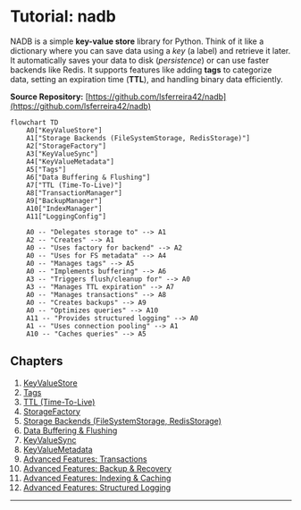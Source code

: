 # Tutorial: nadb

NADB is a simple **key-value store** library for Python. Think of it like a dictionary where you can save data using a *key* (a label) and retrieve it later.
It automatically saves your data to disk (*persistence*) or can use faster backends like Redis.
It supports features like adding **tags** to categorize data, setting an expiration time (**TTL**), and handling binary data efficiently.


**Source Repository:** [https://github.com/lsferreira42/nadb](https://github.com/lsferreira42/nadb)

```mermaid
flowchart TD
    A0["KeyValueStore"]
    A1["Storage Backends (FileSystemStorage, RedisStorage)"]
    A2["StorageFactory"]
    A3["KeyValueSync"]
    A4["KeyValueMetadata"]
    A5["Tags"]
    A6["Data Buffering & Flushing"]
    A7["TTL (Time-To-Live)"]
    A8["TransactionManager"]
    A9["BackupManager"]
    A10["IndexManager"]
    A11["LoggingConfig"]
    
    A0 -- "Delegates storage to" --> A1
    A2 -- "Creates" --> A1
    A0 -- "Uses factory for backend" --> A2
    A0 -- "Uses for FS metadata" --> A4
    A0 -- "Manages tags" --> A5
    A0 -- "Implements buffering" --> A6
    A3 -- "Triggers flush/cleanup for" --> A0
    A3 -- "Manages TTL expiration" --> A7
    A0 -- "Manages transactions" --> A8
    A0 -- "Creates backups" --> A9
    A0 -- "Optimizes queries" --> A10
    A11 -- "Provides structured logging" --> A0
    A1 -- "Uses connection pooling" --> A1
    A10 -- "Caches queries" --> A5
```

## Chapters

1. [KeyValueStore
](01_keyvaluestore_.md)
2. [Tags
](02_tags_.md)
3. [TTL (Time-To-Live)
](03_ttl__time_to_live__.md)
4. [StorageFactory
](04_storagefactory_.md)
5. [Storage Backends (FileSystemStorage, RedisStorage)
](05_storage_backends__filesystemstorage__redisstorage__.md)
6. [Data Buffering & Flushing
](06_data_buffering___flushing_.md)
7. [KeyValueSync
](07_keyvaluesync_.md)
8. [KeyValueMetadata
](08_keyvaluemetadata_.md)
9. [Advanced Features: Transactions
](09_transactions_.md)
10. [Advanced Features: Backup & Recovery
](10_backup_recovery_.md)
11. [Advanced Features: Indexing & Caching
](11_indexing_caching_.md)
12. [Advanced Features: Structured Logging
](12_structured_logging_.md)


---
